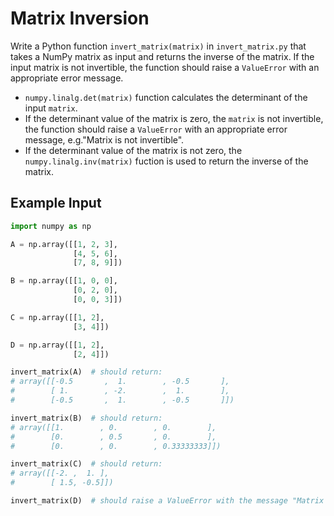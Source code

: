 # Matrix Inversion

Write a Python function `invert_matrix(matrix)` in `invert_matrix.py` that takes a NumPy matrix as input and returns the inverse of the matrix. If the input matrix is not invertible, the function should raise a `ValueError` with an appropriate error message.

- `numpy.linalg.det(matrix)` function calculates the determinant of the input `matrix`.
- If the determinant value of the matrix is zero, the `matrix` is not invertible, the function should raise a `ValueError` with an appropriate error message, e.g."Matrix is not invertible".
- If the determinant value of the matrix is not zero, the `numpy.linalg.inv(matrix)` fuction is used to return the inverse of the matrix.

## Example Input

```python
import numpy as np

A = np.array([[1, 2, 3],
              [4, 5, 6],
              [7, 8, 9]])

B = np.array([[1, 0, 0],
              [0, 2, 0],
              [0, 0, 3]])

C = np.array([[1, 2],
              [3, 4]])

D = np.array([[1, 2],
              [2, 4]])

invert_matrix(A)  # should return:
# array([[-0.5       ,  1.        , -0.5       ],
#        [ 1.        , -2.        ,  1.        ],
#        [-0.5       ,  1.        , -0.5       ]])

invert_matrix(B)  # should return:
# array([[1.        , 0.        , 0.        ],
#        [0.        , 0.5       , 0.        ],
#        [0.        , 0.        , 0.33333333]])

invert_matrix(C)  # should return:
# array([[-2. ,  1. ],
#        [ 1.5, -0.5]])

invert_matrix(D)  # should raise a ValueError with the message "Matrix is not invertible"
```
